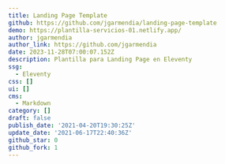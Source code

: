 ```yaml
---
title: Landing Page Template
github: https://github.com/jgarmendia/landing-page-template
demo: https://plantilla-servicios-01.netlify.app/
author: jgarmendia
author_link: https://github.com/jgarmendia
date: 2023-11-28T07:00:07.152Z
description: Plantilla para Landing Page en Eleventy
ssg:
  - Eleventy
css: []
ui: []
cms:
  - Markdown
category: []
draft: false
publish_date: '2021-04-20T19:30:25Z'
update_date: '2021-06-17T22:40:36Z'
github_star: 0
github_fork: 1
---
```

